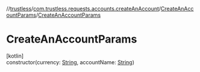 //[trustless](../../../index.md)/[com.trustless.requests.accounts.createAnAccount](../index.md)/[CreateAnAccountParams](index.md)/[CreateAnAccountParams](-create-an-account-params.md)

# CreateAnAccountParams

[kotlin]\
constructor(currency: [String](https://kotlinlang.org/api/latest/jvm/stdlib/kotlin/-string/index.html), accountName: [String](https://kotlinlang.org/api/latest/jvm/stdlib/kotlin/-string/index.html))
